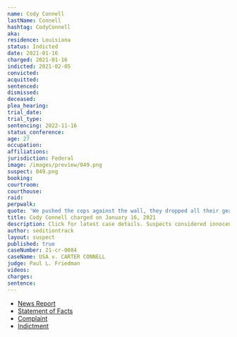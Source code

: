 ```yaml
---
name: Cody Connell
lastName: Connell
hashtag: CodyConnell
aka:
residence: Louisiana
status: Indicted
date: 2021-01-16
charged: 2021-01-16
indicted: 2021-02-05
convicted: 
acquitted:
sentenced: 
dismissed: 
deceased:
plea_hearing:
trial_date:
trial_type:
sentencing: 2022-11-16
status_conference:
age: 27
occupation:
affiliations:
jurisdiction: Federal
image: /images/preview/049.png
suspect: 049.png
booking:
courtroom:
courthouse:
raid:
perpwalk:
quote: 'We pushed the cops against the wall, they dropped all their gear and left'
title: Cody Connell charged on January 16, 2021
description: Click for latest case details. Suspects considered innocent until proven guilty.
author: seditiontrack
layout: suspect
published: true
caseNumber: 21-cr-0084
caseName: USA v. CARTER CONNELL
judge: Paul L. Friedman
videos:
charges:
sentence:
---
```

- [News Report](https://www.knoe.com/2021/01/17/la-man-and-cousin-arrested-following-capitol-riot/)
- [Statement of Facts](https://www.justice.gov/opa/page/file/1358936/download)
- [Complaint](https://www.justice.gov/opa/page/file/1358931/download)
- [Indictment](https://www.justice.gov/usao-dc/case-multi-defendant/file/1385141/download)
